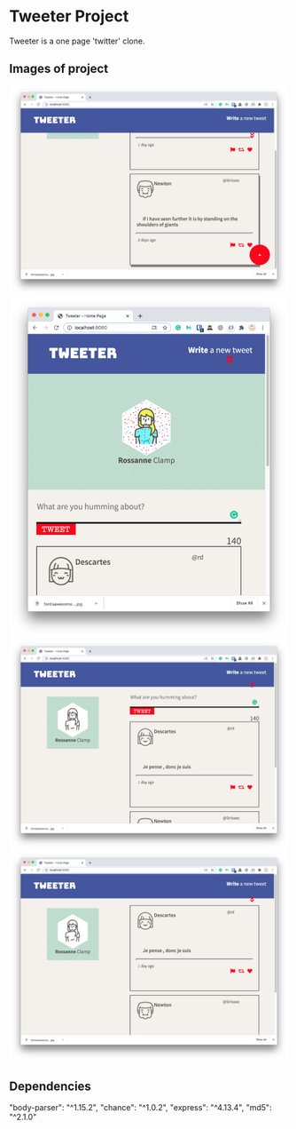 # Tweeter Project

Tweeter is a one page 'twitter' clone. 

## Images of project 
!['tweeter-lowerpage'](https://github.com/mandatoryrecess/tweeter/blob/9f11206049672db570eae9e02ef1f0c71694c0f2/docs/tweeter-lowerpage.png)
!['tweeter-mobile-view.png'](https://github.com/mandatoryrecess/tweeter/blob/9f11206049672db570eae9e02ef1f0c71694c0f2/docs/tweeter-mobile-view.png)
!['tweeter-upperpage-with-tweetbox.png'](https://github.com/mandatoryrecess/tweeter/blob/9f11206049672db570eae9e02ef1f0c71694c0f2/docs/tweeter-upperpage-with-tweetbox.png)
!['tweeter-upperpage.png'](https://github.com/mandatoryrecess/tweeter/blob/9f11206049672db570eae9e02ef1f0c71694c0f2/docs/tweeter-upperpage.png)

## Dependencies

 "body-parser": "^1.15.2",
  "chance": "^1.0.2",
  "express": "^4.13.4",
  "md5": "^2.1.0"